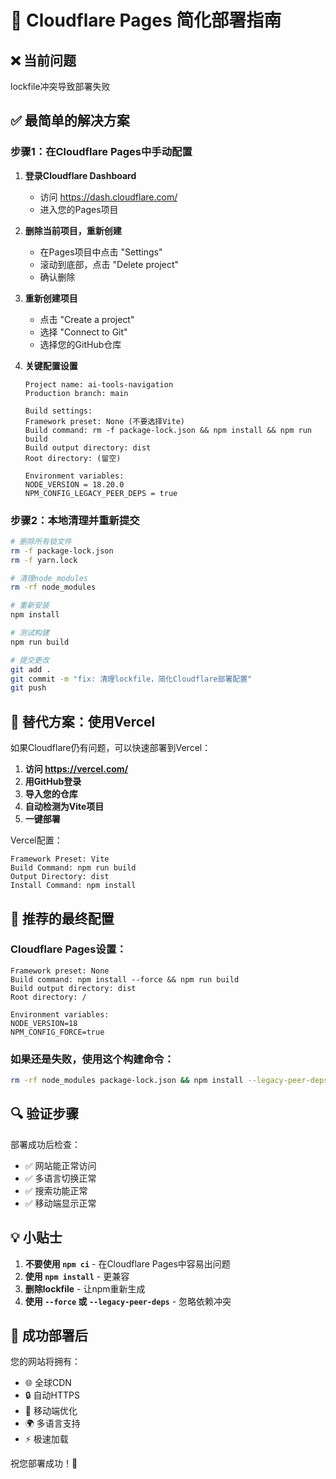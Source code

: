# 🚀 Cloudflare Pages 简化部署指南

## ❌ 当前问题
lockfile冲突导致部署失败

## ✅ 最简单的解决方案

### 步骤1：在Cloudflare Pages中手动配置

1. **登录Cloudflare Dashboard**
   - 访问 https://dash.cloudflare.com/
   - 进入您的Pages项目

2. **删除当前项目，重新创建**
   - 在Pages项目中点击 "Settings"
   - 滚动到底部，点击 "Delete project"
   - 确认删除

3. **重新创建项目**
   - 点击 "Create a project"
   - 选择 "Connect to Git"
   - 选择您的GitHub仓库

4. **关键配置设置**
   ```
   Project name: ai-tools-navigation
   Production branch: main
   
   Build settings:
   Framework preset: None (不要选择Vite)
   Build command: rm -f package-lock.json && npm install && npm run build
   Build output directory: dist
   Root directory: (留空)
   
   Environment variables:
   NODE_VERSION = 18.20.0
   NPM_CONFIG_LEGACY_PEER_DEPS = true
   ```

### 步骤2：本地清理并重新提交

```bash
# 删除所有锁文件
rm -f package-lock.json
rm -f yarn.lock

# 清理node_modules
rm -rf node_modules

# 重新安装
npm install

# 测试构建
npm run build

# 提交更改
git add .
git commit -m "fix: 清理lockfile，简化Cloudflare部署配置"
git push
```

## 🔄 替代方案：使用Vercel

如果Cloudflare仍有问题，可以快速部署到Vercel：

1. **访问 https://vercel.com/**
2. **用GitHub登录**
3. **导入您的仓库**
4. **自动检测为Vite项目**
5. **一键部署**

Vercel配置：
```
Framework Preset: Vite
Build Command: npm run build
Output Directory: dist
Install Command: npm install
```

## 🎯 推荐的最终配置

### Cloudflare Pages设置：
```
Framework preset: None
Build command: npm install --force && npm run build
Build output directory: dist
Root directory: /

Environment variables:
NODE_VERSION=18
NPM_CONFIG_FORCE=true
```

### 如果还是失败，使用这个构建命令：
```bash
rm -rf node_modules package-lock.json && npm install --legacy-peer-deps && npm run build
```

## 🔍 验证步骤

部署成功后检查：
- ✅ 网站能正常访问
- ✅ 多语言切换正常
- ✅ 搜索功能正常
- ✅ 移动端显示正常

## 💡 小贴士

1. **不要使用 `npm ci`** - 在Cloudflare Pages中容易出问题
2. **使用 `npm install`** - 更兼容
3. **删除lockfile** - 让npm重新生成
4. **使用 `--force` 或 `--legacy-peer-deps`** - 忽略依赖冲突

## 🎉 成功部署后

您的网站将拥有：
- 🌐 全球CDN
- 🔒 自动HTTPS
- 📱 移动端优化
- 🌍 多语言支持
- ⚡ 极速加载

祝您部署成功！🚀
